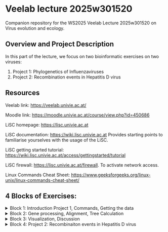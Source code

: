 # Veelab lecture 2025w301520
Companion repository for the WS2025 Veelab Lecture 2025w301520 on Virus evolution and ecology. 

## Overview and Project Description
In this part of the lecture, we focus on two bioinformatic exercises on two viruses:
1. Project 1: Phylogenetics of Influenzaviruses
2. Project 2: Recombination events in Hepatitis D virus


## Resources
Veelab link: https://veelab.univie.ac.at/

Moodle link: https://moodle.univie.ac.at/course/view.php?id=450686

LiSC homepage: https://lisc.univie.ac.at

LiSC documentation: https://wiki.lisc.univie.ac.at Provides starting points to familiarise yourselves with the usage of the LiSC.

LiSC getting started tutorial: https://wiki.lisc.univie.ac.at/access/gettingstarted/tutorial

LiSC firewall: https://lisc.univie.ac.at/firewall. To activate network access.

Linux Commands Cheat Sheet: https://www.geeksforgeeks.org/linux-unix/linux-commands-cheat-sheet/

## 4 Blocks of Exercises:

<details>
  <summary>
    Block 1: Introduction Project 1, Commands, Getting the data
  </summary>

## Block 1
### Project 1: Phylogenetics of Influenzavirus


### Introduction to the Linux commandline
The Linux command line is a text interface to your computer. Often referred to as the shell, terminal, console, prompt or various other names, it can give the appearance of being complex and confusing to use. But after getting used to the black screen and the keyboard-centric interface, you will quickly understand why its so powerful!

For this course, we need some very fundamental commands. Namely:
| Command | Description |
|----------|--------------|
| `ls` | Lists files and directories in the current directory. |
| `mkdir` | Creates a new directory. |
| `rm` | Removes files or directories (use `-r` for recursive deletion). |
| `rmdir` | Removes an empty directory. |
| `cd` | Changes the current working directory. |
| `cp` | Copy files from A to B. |
| `mv` | Move files from A to B. |
| `pwd` | Prints the current working directory path. |
| `grep` | Searches for a pattern or string in files or input. |
| `uniq` | Filters out or reports repeated lines in sorted input. |
| `sed` | Stream editor for filtering and transforming text. |
| `head` | Displays the first few lines of a file (default: 10). |
| `tail` | Displays the last few lines of a file |
| `tree` | Displays directories and files in a tree-like structure. |
| `cat` | Concatenates and displays file contents. |
| `ssh` | Connects securely to a remote machine via the command line. |
| `scp` | Securely copies files between local and remote machines over SSH. |

The terminal is slightly different than other programs e.g. when it comes to copying and pasting content from the clipboard. Here are a few shortcuts:

| Shortcut | Description |
|-----------|--------------|
| `Ctrl + Shift + C` | Copy selected text (in most Linux terminals). |
| `Ctrl + Shift + V` | Paste copied text. |
| `Ctrl + L` | Clears the terminal screen. |
| `Ctrl + R` | Searches command history interactively. |
| `Tab` | Auto-completes file or directory names (<- this one is your friend!) |
| `↑ / ↓` | Scrolls through previous and next commands in history. |
| `Ctrl + D` | Closes the terminal or logs out of the current shell. |

### Implement the project structure
In your homedirectory (`/lisc/home/user/<USER>` or `~/`), create the folder "2025w301520". 

Then prepare the follwoing folder structure, so we can work in a nice environment:
```
$ tree 2025w301520
├── data
├── processed_HA_NA
└── scripts
```


### Download the correct Influenzavirus segments

</details>



<details>
  <summary>
    Block 2: Gene processing, Alignment, Tree Calculation
  </summary>
  
## Block 2
### Process gene sequences


### Gene to Protein translation


### Generate a multiple sequence alignment (MSA)


### Tree calculation



  
</details>

<details>
  <summary>
    Block 3: Visualization, Discussion
  </summary>
  

## Block 3
### iTol tree visualization


### iTol tree discussion

</details>

<details>
  <summary>
    Block 4: Project 2: Recombinaiton events in Hepatitis D virus
  </summary>

## Block 4
### Project 2: Recombination events in Hepatitis D virus
tbd

</details>
